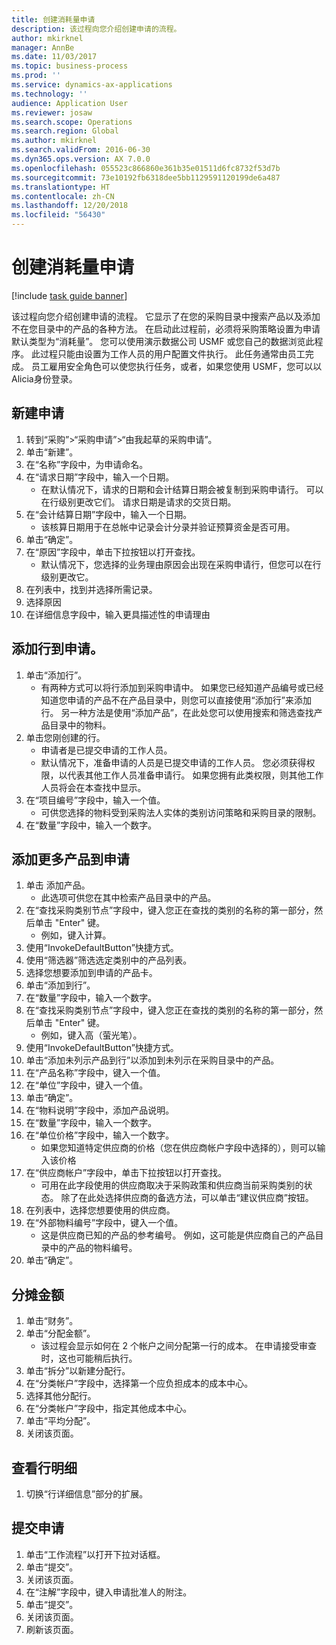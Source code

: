 ```yaml
---
title: 创建消耗量申请
description: 该过程向您介绍创建申请的流程。
author: mkirknel
manager: AnnBe
ms.date: 11/03/2017
ms.topic: business-process
ms.prod: ''
ms.service: dynamics-ax-applications
ms.technology: ''
audience: Application User
ms.reviewer: josaw
ms.search.scope: Operations
ms.search.region: Global
ms.author: mkirknel
ms.search.validFrom: 2016-06-30
ms.dyn365.ops.version: AX 7.0.0
ms.openlocfilehash: 055523c866860e361b35e01511d6fc8732f53d7b
ms.sourcegitcommit: 73e10192fb6318dee5bb1129591120199de6a487
ms.translationtype: HT
ms.contentlocale: zh-CN
ms.lasthandoff: 12/20/2018
ms.locfileid: "56430"
---
```

# <a name="create-a-requisition-for-consumption"></a>创建消耗量申请

[!include [task guide banner](../../includes/task-guide-banner.md)]

该过程向您介绍创建申请的流程。 它显示了在您的采购目录中搜索产品以及添加不在您目录中的产品的各种方法。 在启动此过程前，必须将采购策略设置为申请默认类型为“消耗量”。 您可以使用演示数据公司 USMF 或您自己的数据浏览此程序。 此过程只能由设置为工作人员的用户配置文件执行。  此任务通常由员工完成。 员工雇用安全角色可以使您执行任务，或者，如果您使用 USMF，您可以以Alicia身份登录。


## <a name="create-a-new-requisition"></a>新建申请
1. 转到“采购”>“采购申请”>“由我起草的采购申请”。
2. 单击“新建”。
3. 在“名称”字段中，为申请命名。
4. 在“请求日期”字段中，输入一个日期。
    * 在默认情况下，请求的日期和会计结算日期会被复制到采购申请行。 可以在行级别更改它们。 请求日期是请求的交货日期。  
5. 在“会计结算日期”字段中，输入一个日期。
    * 该核算日期用于在总帐中记录会计分录并验证预算资金是否可用。  
6. 单击“确定”。
7. 在“原因”字段中，单击下拉按钮以打开查找。
    * 默认情况下，您选择的业务理由原因会出现在采购申请行，但您可以在行级别更改它。    
8. 在列表中，找到并选择所需记录。
9. 选择原因
10. 在详细信息字段中，输入更具描述性的申请理由

## <a name="add-a-line-to-the-requisition"></a>添加行到申请。
1. 单击“添加行”。
    * 有两种方式可以将行添加到采购申请中。 如果您已经知道产品编号或已经知道您申请的产品不在产品目录中，则您可以直接使用“添加行”来添加行。 另一种方法是使用“添加产品”，在此处您可以使用搜索和筛选查找产品目录中的物料。    
2. 单击您刚创建的行。
    * 申请者是已提交申请的工作人员。   
    * 默认情况下，准备申请的人员是已提交申请的工作人员。 您必须获得权限，以代表其他工作人员准备申请行。 如果您拥有此类权限，则其他工作人员将会在本查找中显示。  
3. 在“项目编号”字段中，输入一个值。
    * 可供您选择的物料受到采购法人实体的类别访问策略和采购目录的限制。   
4. 在“数量”字段中，输入一个数字。

## <a name="add-more-products-to-the-requisition"></a>添加更多产品到申请
1. 单击 添加产品。
    * 此选项可供您在其中检索产品目录中的产品。    
2. 在“查找采购类别节点”字段中，键入您正在查找的类别的名称的第一部分，然后单击 "Enter" 键。
    * 例如，键入计算。  
3. 使用“InvokeDefaultButton”快捷方式。
4. 使用“筛选器”筛选选定类别中的产品列表。
5. 选择您想要添加到申请的产品卡。
6. 单击“添加到行”。
7. 在“数量”字段中，输入一个数字。
8. 在“查找采购类别节点”字段中，键入您正在查找的类别的名称的第一部分，然后单击 "Enter" 键。
    * 例如，键入高（萤光笔）。  
9. 使用“InvokeDefaultButton”快捷方式。
10. 单击“添加未列示产品到行”以添加到未列示在采购目录中的产品。
11. 在“产品名称”字段中，键入一个值。
12. 在“单位”字段中，键入一个值。
13. 单击“确定”。
14. 在“物料说明”字段中，添加产品说明。
15. 在“数量”字段中，输入一个数字。
16. 在“单位价格”字段中，输入一个数字。
    * 如果您知道特定供应商的价格（您在供应商帐户字段中选择的），则可以输入该价格   
17. 在“供应商帐户”字段中，单击下拉按钮以打开查找。
    * 可用在此字段使用的供应商取决于采购政策和供应商当前采购类别的状态。 除了在此处选择供应商的备选方法，可以单击“建议供应商”按钮。    
18. 在列表中，选择您想要使用的供应商。
19. 在“外部物料编号”字段中，键入一个值。
    * 这是供应商已知的产品的参考编号。 例如，这可能是供应商自己的产品目录中的产品的物料编号。  
20. 单击“确定”。

## <a name="distribute-amounts"></a>分摊金额
1. 单击“财务”。
2. 单击“分配金额”。
    * 该过程会显示如何在 2 个帐户之间分配第一行的成本。 在申请接受审查时，这也可能稍后执行。  
3. 单击“拆分”以新建分配行。
4. 在“分类帐户”字段中，选择第一个应负担成本的成本中心。
5. 选择其他分配行。
6. 在“分类帐户”字段中，指定其他成本中心。
7. 单击“平均分配”。
8. 关闭该页面。

## <a name="view-line-details"></a>查看行明细
1. 切换“行详细信息”部分的扩展。

## <a name="submit-the-requisition"></a>提交申请
1. 单击“工作流程”以打开下拉对话框。
2. 单击“提交”。
3. 关闭该页面。
4. 在“注解”字段中，键入申请批准人的附注。
5. 单击“提交”。
6. 关闭该页面。
7. 刷新该页面。

